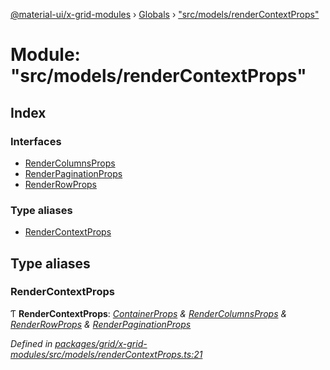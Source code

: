 [@material-ui/x-grid-modules](../README.md) › [Globals](../globals.md) › ["src/models/renderContextProps"](_src_models_rendercontextprops_.md)

# Module: "src/models/renderContextProps"

## Index

### Interfaces

* [RenderColumnsProps](../interfaces/_src_models_rendercontextprops_.rendercolumnsprops.md)
* [RenderPaginationProps](../interfaces/_src_models_rendercontextprops_.renderpaginationprops.md)
* [RenderRowProps](../interfaces/_src_models_rendercontextprops_.renderrowprops.md)

### Type aliases

* [RenderContextProps](_src_models_rendercontextprops_.md#rendercontextprops)

## Type aliases

###  RenderContextProps

Ƭ **RenderContextProps**: *[ContainerProps](../interfaces/_src_models_containerprops_.containerprops.md) & [RenderColumnsProps](../interfaces/_src_models_rendercontextprops_.rendercolumnsprops.md) & [RenderRowProps](../interfaces/_src_models_rendercontextprops_.renderrowprops.md) & [RenderPaginationProps](../interfaces/_src_models_rendercontextprops_.renderpaginationprops.md)*

*Defined in [packages/grid/x-grid-modules/src/models/renderContextProps.ts:21](https://github.com/mui-org/material-ui-x/blob/a679779/packages/grid/x-grid-modules/src/models/renderContextProps.ts#L21)*
